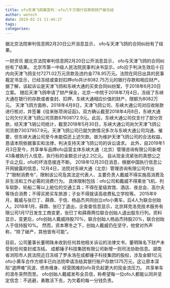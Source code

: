 ```yaml
---
title: ofo天津飞鸽案宣判：ofo八千万银行存款和财产被冻结
author: wetech
date: 2019-02-21 11:44:27
tags: 
categories: 
---
```

据北京法院审判信息网2月20日公开消息显示， ofo与天津飞鸽的合同纠纷有了结果。
<!-- more -->
一财资讯
据北京法院审判信息网2月20日公开消息显示， ofo与天津飞鸽的合同纠纷有了结果。
北京市第一中级人民法院民事判决书显示，ofo应于判决生效后十日内向天津飞鸽支付7271.02万元货款及违约金778.95万元。法院在同日出具的民事裁定书显示，已经冻结或查封扣押ofo共计8082.75万元的银行存款和相应财产。
据了解，该起诉讼是天津飞鸽和东峡大通的买卖合同纠纷案，于2018年6月20日立案。
随后天津飞鸽申请了财产保全，北京一中院于2018年7月4日，冻结了东峡大通在银行的存款或者查封、扣押，东峡大通相应价值的财产，限额为8082万元。
天津飞鸽方面称，2018年4月8日，天津飞鸽公司、东峡大通公司对应收账款进行核对，并签署《往来账项询证函》。双方确认截至2018年4月8日，东峡大通公司欠付天津飞鸽公司货款87608172.9元。此后，东峡大通公司仅支付了部分货款，经天津飞销公司统计，截至2018年5月30日，东峡大通公司尚欠天津飞鸽公司货款73037957.9元。天津飞鸽公司已就欠款情况多次与东峡大通公司沟通、催要，但东峡大通公司至今未能偿还上述欠款。故为维护天津飞鸽公司的合法权益，恳请本院依据事实和法律，判决支持天津飞鸽公司的诉讼请求。
此外，自2019年1月3日至今，共享单车品牌ofo运营主体东峡大通（北京）管理咨询有限公司新增43条被执行人信息，执行标的金额总计达2.2亿元。
自从现金流紧张的真想公之于众之后，ofo的坏消息接连不断。
2018年12月20日消息，根据中国执行信息公开网披露的信息，12月4日，法院对东峡大通（北京）管理咨询有限公司作出了“限制消费令”，限制该公司及其法定代表人、主要负责人戴威不得实施高消费及非生活和工作必需的消费行为。
具体限制包括：ofo公司和戴威不得乘坐飞机、列车软卧、轮船二等以上舱位的交通工具；不得在星级宾馆、酒店、夜总会、高尔夫等场合消费；不得买房买车旅游；子女不得就读高收费私立学校等。
2015年9月，戴威与张巳丁、薛鼎、于信、杨品杰共同创立ofo小黄车，后4人为联合创始人。2018年1月，薛鼎、张巳丁退出，企查查信息显示，北京拜克洛克技术服务有限公司1月17日发生工商变更，张巳丁和薛鼎两位联合创始人退出股东行列。资料显示，变更后，ofo创始人戴威持股70%，联合创始人杨品杰持股20%，联合创始人于信持股10%。
然而，资本寒冬之下，创始人戴威仍在坚守，他曾对外声称，“除了破产，其他皆有可能”。
 
 
目前，公司董事长董明珠未收到任何其他相关诉讼的法律文书，董明珠名下财产未受到任何查封或冻结。
成都锤子科技集团有限公司新增一则司法协助信息。湖南省浏阳市人民法院近日冻结了罗永浩在成都锤子科技集团的股权，涉及金额1亿元
ofo小黄车合作方顺丰已向法院申请冻结其银行账户存款1375万元，这让原本深陷“退押难”风波、债务缠身、经营困难的ofo背负起更大的现金流压力。
共享单车的凛冬突然而至。
ofo创始人戴威发布全员信，称希望每一位ofo人都能认同并坚定信念：不逃避，勇敢活下去，为欠着的每一分钱负责。
